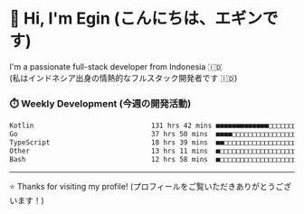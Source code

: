 # 👋 Hi, I'm Egin (こんにちは、エギンです)

I'm a passionate full-stack developer from Indonesia 🇮🇩  
(私はインドネシア出身の情熱的なフルスタック開発者です 🇮🇩)

### ⏱️ Weekly Development (今週の開発活動)

<!--START_SECTION:waka-->

```txt
Kotlin                             131 hrs 42 mins ■■■■■■■■■■■■■□□□□□□□□□□□□   52.57 %
Go                                 37 hrs 50 mins  ■■■■□□□□□□□□□□□□□□□□□□□□□   15.10 %
TypeScript                         18 hrs 39 mins  ■■□□□□□□□□□□□□□□□□□□□□□□□   07.45 %
Other                              13 hrs 11 mins  ■□□□□□□□□□□□□□□□□□□□□□□□□   05.27 %
Bash                               12 hrs 58 mins  ■□□□□□□□□□□□□□□□□□□□□□□□□   05.18 %
```

<!--END_SECTION:waka-->

---

⭐️ Thanks for visiting my profile! (プロフィールをご覧いただきありがとうございます！)


<!-- Security scan triggered at 2025-09-02 02:45:51 -->